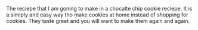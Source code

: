 The reciepe that I am goning to make in a chocalte chip cookie reciepe.
It is a simiply and easy way tho make cookies at home instead of shopping for cookies.
They taste greet and you will want to make them again and again.